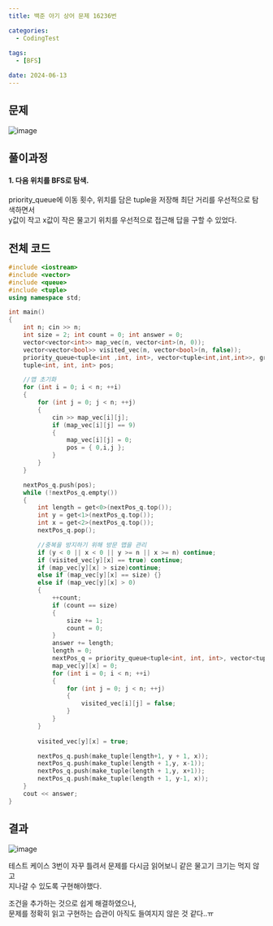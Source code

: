 ```yaml
---
title: 백준 아기 상어 문제 16236번

categories:
  - CodingTest
 
tags:
  - [BFS]

date: 2024-06-13
---
```


## 문제

![image](https://github.com/chodott/chodott.github.io/assets/89974193/6f8ccd0d-036c-4fcc-aa00-721a040ea075)




## 풀이과정

#### 1. 다음 위치를 BFS로 탐색.

priority_queue에 이동 횟수, 위치를 담은 tuple을 저장해 최단 거리를 우선적으로 탐색하면서 <br> 
y값이 작고 x값이 작은 물고기 위치를 우선적으로 접근해 답을 구할 수 있었다. 



## 전체 코드
``` C++
#include <iostream>
#include <vector>
#include <queue>
#include <tuple>
using namespace std;

int main()
{
	int n; cin >> n;
	int size = 2; int count = 0; int answer = 0;
	vector<vector<int>> map_vec(n, vector<int>(n, 0));
	vector<vector<bool>> visited_vec(n, vector<bool>(n, false));
	priority_queue<tuple<int ,int, int>, vector<tuple<int,int,int>>, greater<tuple<int,int,int>>> nextPos_q; //이동횟수, y, x
	tuple<int, int, int> pos;

	//맵 초기화
	for (int i = 0; i < n; ++i)
	{
		for (int j = 0; j < n; ++j)
		{
			cin >> map_vec[i][j];
			if (map_vec[i][j] == 9)
			{
				map_vec[i][j] = 0;
				pos = { 0,i,j };
			}
		}
	}

	nextPos_q.push(pos);
	while (!nextPos_q.empty())
	{
		int length = get<0>(nextPos_q.top());
		int y = get<1>(nextPos_q.top());
		int x = get<2>(nextPos_q.top());
		nextPos_q.pop();

		//중복을 방지하기 위해 방문 맵을 관리
		if (y < 0 || x < 0 || y >= n || x >= n) continue;
		if (visited_vec[y][x] == true) continue;
		if (map_vec[y][x] > size)continue;
		else if (map_vec[y][x] == size) {}
		else if (map_vec[y][x] > 0)
		{
			++count;
			if (count == size)
			{
				size += 1;
				count = 0;
			}
			answer += length;
			length = 0;
			nextPos_q = priority_queue<tuple<int, int, int>, vector<tuple<int, int, int>>, greater<tuple<int, int, int>>>();
			map_vec[y][x] = 0;
			for (int i = 0; i < n; ++i)
			{
				for (int j = 0; j < n; ++j)
				{
					visited_vec[i][j] = false;
				}
			}
		}
		
		visited_vec[y][x] = true;

		nextPos_q.push(make_tuple(length+1, y + 1, x));
		nextPos_q.push(make_tuple(length + 1,y, x-1));
		nextPos_q.push(make_tuple(length + 1,y, x+1));
		nextPos_q.push(make_tuple(length + 1, y-1, x));
	}
	cout << answer;
}
```
	


## 결과
![image](https://github.com/chodott/chodott.github.io/assets/89974193/8d866fac-5187-45f9-b21e-046c51bf2dd0)

테스트 케이스 3번이 자꾸 틀려서 문제를 다시금 읽어보니 같은 물고기 크기는 먹지 않고   
지나갈 수 있도록 구현해야했다.

조건을 추가하는 것으로 쉽게 해결하였으나, <br> 문제를 정확히 읽고 구현하는 습관이 아직도 들여지지 않은 것 같다..ㅠ

